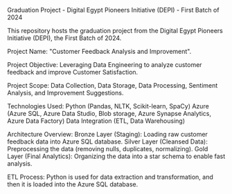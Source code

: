 Graduation Project - Digital Egypt Pioneers Initiative (DEPI) - First Batch of 2024

This repository hosts the graduation project from the Digital Egypt Pioneers Initiative (DEPI), the First Batch of 2024. 

Project Name: "Customer Feedback Analysis and Improvement". 

Project Objective: Leveraging Data Engineering to analyze customer feedback and improve Customer Satisfaction.

Project Scope: Data Collection, Data Storage, Data Processing, Sentiment Analysis, and Improvement Suggestions.

Technologies Used: 
Python (Pandas, NLTK, Scikit-learn, SpaCy)
Azure (Azure SQL, Azure Data Studio, Blob storage, Azure Synapse Analytics, Azure Data Factory)
Data Integration (ETL, Data Warehousing)

Architecture Overview:
Bronze Layer (Staging): Loading raw customer feedback data into Azure SQL database.
Silver Layer (Cleansed Data): Preprocessing the data (removing nulls, duplicates, normalizing).
Gold Layer (Final Analytics): Organizing the data into a star schema to enable fast analysis.

ETL Process: Python is used for data extraction and transformation, and then it is loaded into the Azure SQL database.


